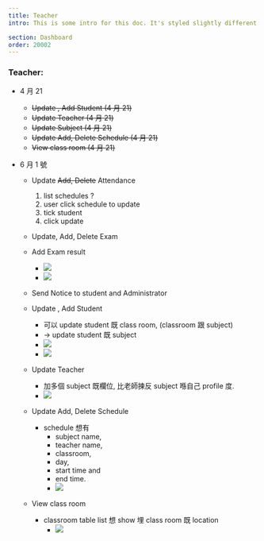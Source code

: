 ```yaml
---
title: Teacher
intro: This is some intro for this doc. It's styled slightly different.

section: Dashboard
order: 20002
---
```


### Teacher:

- 4 月 21

  - ~~Update , Add Student (4 月 21)~~
  - ~~Update Teacher (4 月 21)~~
  - ~~Update Subject (4 月 21)~~
  - ~~Update Add, Delete Schedule (4 月 21)~~
  - ~~View class room (4 月 21)~~

- 6 月 1 號

  - Update ~~Add, Delete~~ Attendance

    1. list schedules ?
    1. user click schedule to update
    1. tick student
    1. click update

  - Update, Add, Delete Exam

  - Add Exam result

    - ![](/img/teacher-update-exam-result-list.png)
    - ![](/img/teacher-update-exam-result-edit.png)

  - Send Notice to student and Administrator

  - Update , Add Student

    - 可以 update student 既 class room, (classroom 跟 subject)
    - -> update student 既 subject
    - ![](/img/teacher-view-student-subject.png)
    - ![](/img/teacher-edit-student-subject.png)

  - Update Teacher

    - 加多個 subject 既欄位, 比老師揀反 subject 喺自己 profile 度.
    - ![](/img/update-teacher-info-with-subects.png)

  - Update Add, Delete Schedule

    - schedule 想有
      - subject name,
      - teacher name,
      - classroom,
      - day,
      - start time and
      - end time.
      - ![](/img/schedule-update-with-teacher-student-display.png)

  - View class room
    - classroom table list 想 show 埋 class room 既 location
      - ![](/img/teacher-classroom-table.png)

